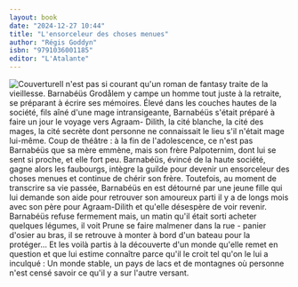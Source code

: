 ```yaml
---
layout: book
date: "2024-12-27 10:44"
title: "L'ensorceleur des choses menues"
author: "Régis Goddyn"
isbn: "9791036001185"
editor: "L'Atalante"
---
```

![Couverture](/img/9791036001185.jpeg)Il n'est pas si courant qu'un roman de fantasy traite de la vieillesse. Barnabéüs Grodålem y campe un homme tout juste à la retraite, se préparant à écrire ses mémoires.
Élevé dans les couches hautes de la société, fils aîné d'une mage intransigeante, Barnabéüs s'était préparé à faire un jour le voyage vers Agraam- Dilith, la cité blanche, la cité des mages, la cité secrète dont personne ne connaissait le lieu s'il n'était mage lui-même.
Coup de théâtre : à la fin de l'adolescence, ce n'est pas Barnabéüs que sa mère emmène, mais son frère Palpoternim, dont lui se sent si proche, et elle fort peu. Barnabéüs, évincé de la haute société, gagne alors les faubourgs, intègre la guilde pour devenir un ensorceleur des choses menues et continue de chérir son frère.
Toutefois, au moment de transcrire sa vie passée, Barnabéüs en est détourné par une jeune fille qui lui demande son aide pour retrouver son amoureux parti il y a de longs mois avec son père pour Agraam-Dilith et qu'elle désespère de voir revenir. Barnabéüs refuse fermement mais, un matin qu'il était sorti acheter quelques légumes, il voit Prune se faire malmener dans la rue - panier d'osier au bras, il se retrouve à monter à bord d'un bateau pour la protéger...
Et les voilà partis à la découverte d'un monde qu'elle remet en question et que lui estime connaître parce qu'il le croit tel qu'on le lui a inculqué :
Un monde stable, un pays de lacs et de montagnes où personne n'est censé savoir ce qu'il y a sur l'autre versant.

